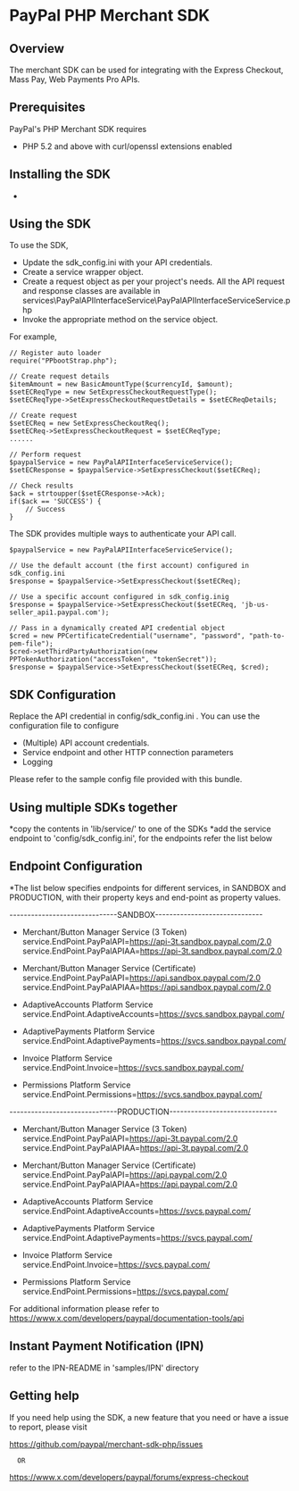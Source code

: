 
PayPal PHP Merchant SDK
=======================

Overview
--------

   The merchant SDK can be used for integrating with the Express Checkout, Mass Pay, Web Payments Pro APIs.


Prerequisites
-------------

PayPal's PHP Merchant SDK requires 

   * PHP 5.2 and above with curl/openssl extensions enabled
  
Installing the SDK
-------------
   *

Using the SDK
-------------

To use the SDK,

   * Update the sdk_config.ini with your API credentials.
   * Create a service wrapper object.
   * Create a request object as per your project's needs. All the API request and response classes 
     are available in services\PayPalAPIInterfaceService\PayPalAPIInterfaceServiceService.php
   * Invoke the appropriate method on the service object.

For example,

    // Register auto loader
    require("PPbootStrap.php");

    // Create request details
    $itemAmount = new BasicAmountType($currencyId, $amount);
	$setECReqType = new SetExpressCheckoutRequestType();
	$setECReqType->SetExpressCheckoutRequestDetails = $setECReqDetails;

    // Create request
	$setECReq = new SetExpressCheckoutReq();
	$setECReq->SetExpressCheckoutRequest = $setECReqType;
	......

    // Perform request
	$paypalService = new PayPalAPIInterfaceServiceService();
	$setECResponse = $paypalService->SetExpressCheckout($setECReq);
	
    // Check results
	$ack = strtoupper($setECResponse->Ack);
	if($ack == 'SUCCESS') {
		// Success
	}  

The SDK provides multiple ways to authenticate your API call.

	$paypalService = new PayPalAPIInterfaceServiceService();
	
	// Use the default account (the first account) configured in sdk_config.ini
	$response = $paypalService->SetExpressCheckout($setECReq);

	// Use a specific account configured in sdk_config.inig
	$response = $paypalService->SetExpressCheckout($setECReq, 'jb-us-seller_api1.paypal.com');
	 
	// Pass in a dynamically created API credential object
    $cred = new PPCertificateCredential("username", "password", "path-to-pem-file");
    $cred->setThirdPartyAuthorization(new PPTokenAuthorization("accessToken", "tokenSecret"));
	$response = $paypalService->SetExpressCheckout($setECReq, $cred);
  
  
SDK Configuration
-----------------

Replace the API credential in config/sdk_config.ini . You can use the configuration file to configure

   * (Multiple) API account credentials.
   * Service endpoint and other HTTP connection parameters
   * Logging 

Please refer to the sample config file provided with this bundle.

Using multiple SDKs together
----------------------------
*copy the contents in 'lib/service/' to one of the SDKs
*add the service endpoint to 'config/sdk_config.ini', for the endpoints refer the list below

Endpoint Configuration
---------------------------
*The list below specifies endpoints for different services, in SANDBOX and PRODUCTION, with their 
property keys and end-point as property values.


------------------------------SANDBOX------------------------------  
* Merchant/Button Manager Service (3 Token)  
service.EndPoint.PayPalAPI=https://api-3t.sandbox.paypal.com/2.0  
service.EndPoint.PayPalAPIAA=https://api-3t.sandbox.paypal.com/2.0  

* Merchant/Button Manager Service (Certificate)  
service.EndPoint.PayPalAPI=https://api.sandbox.paypal.com/2.0  
service.EndPoint.PayPalAPIAA=https://api.sandbox.paypal.com/2.0  

* AdaptiveAccounts Platform Service  
service.EndPoint.AdaptiveAccounts=https://svcs.sandbox.paypal.com/  

* AdaptivePayments Platform Service  
service.EndPoint.AdaptivePayments=https://svcs.sandbox.paypal.com/  

* Invoice Platform Service  
service.EndPoint.Invoice=https://svcs.sandbox.paypal.com/  

* Permissions Platform Service  
service.EndPoint.Permissions=https://svcs.sandbox.paypal.com/  

------------------------------PRODUCTION------------------------------  
* Merchant/Button Manager Service (3 Token)  
service.EndPoint.PayPalAPI=https://api-3t.paypal.com/2.0  
service.EndPoint.PayPalAPIAA=https://api-3t.paypal.com/2.0  

* Merchant/Button Manager Service (Certificate)  
service.EndPoint.PayPalAPI=https://api.paypal.com/2.0  
service.EndPoint.PayPalAPIAA=https://api.paypal.com/2.0  

* AdaptiveAccounts Platform Service  
service.EndPoint.AdaptiveAccounts=https://svcs.paypal.com/  

* AdaptivePayments Platform Service  
service.EndPoint.AdaptivePayments=https://svcs.paypal.com/  

* Invoice Platform Service  
service.EndPoint.Invoice=https://svcs.paypal.com/  

* Permissions Platform Service  
service.EndPoint.Permissions=https://svcs.paypal.com/  

For additional information please refer to https://www.x.com/developers/paypal/documentation-tools/api

Instant Payment Notification (IPN)
-----------------------------------
refer to the IPN-README in 'samples/IPN' directory

Getting help
------------

If you need help using the SDK, a new feature that you need or have a issue to report, please visit
   
   https://github.com/paypal/merchant-sdk-php/issues 

      OR
  
   https://www.x.com/developers/paypal/forums/express-checkout    
